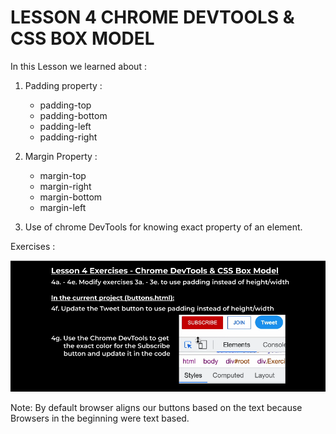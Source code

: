 # LESSON 4 CHROME DEVTOOLS & CSS BOX MODEL
In this Lesson we learned about :

1. Padding property :
    - padding-top
    - padding-bottom
    - padding-left
    - padding-right
2. Margin Property :
   - margin-top
   - margin-right
   - margin-bottom
   - margin-left
   
3. Use of chrome DevTools for knowing exact property of an element.

Exercises :

<img src = "Lesson 4 Exercises.png">


Note: By default browser aligns our buttons based on the text because Browsers in the beginning were text based.
